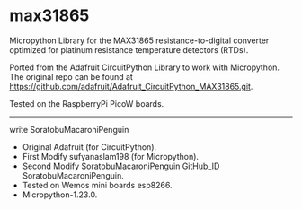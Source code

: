 # max31865
Micropython Library for the MAX31865 resistance-to-digital converter optimized for platinum resistance temperature detectors (RTDs).

Ported from the Adafruit CircuitPython Library to work with Micropython. The original repo can be found at https://github.com/adafruit/Adafruit_CircuitPython_MAX31865.git.

Tested on the RaspberryPi PicoW boards.

-----
write SoratobuMacaroniPenguin
+ Original Adafruit (for CircuitPython).
+ First Modify sufyanaslam198 (for Micropython).
+ Second Modify SoratobuMacaroniPenguin GitHub_ID SoratobuMacaroniPenguin.
+ Tested on Wemos mini boards esp8266.
+ Micropython-1.23.0.
